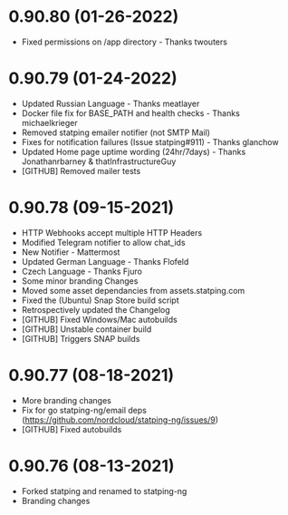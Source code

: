 # 0.90.80 (01-26-2022)
- Fixed permissions on /app directory - Thanks twouters

# 0.90.79 (01-24-2022)
- Updated Russian Language - Thanks meatlayer
- Docker file fix for BASE_PATH and health checks - Thanks michaelkrieger
- Removed statping emailer notifier (not SMTP Mail)
- Fixes for notification failures (Issue statping#911) - Thanks glanchow
- Updated Home page uptime wording (24hr/7days) - Thanks Jonathanrbarney & thatInfrastructureGuy
- [GITHUB] Removed mailer tests

# 0.90.78 (09-15-2021)
- HTTP Webhooks accept multiple HTTP Headers
- Modified Telegram notifier to allow chat_ids
- New Notifier - Mattermost
- Updated German Language - Thanks Flofeld
- Czech Language - Thanks Fjuro
- Some minor branding Changes
- Moved some asset dependancies from assets.statping.com
- Fixed the (Ubuntu) Snap Store build script
- Retrospectively updated the Changelog
- [GITHUB] Fixed Windows/Mac autobuilds
- [GITHUB] Unstable container build
- [GITHUB] Triggers SNAP builds

# 0.90.77 (08-18-2021)
- More branding changes
- Fix for go statping-ng/email deps (https://github.com/nordcloud/statping-ng/issues/9)
- [GITHUB] Fixed autobuilds

# 0.90.76 (08-13-2021)
- Forked statping and renamed to statping-ng
- Branding changes
